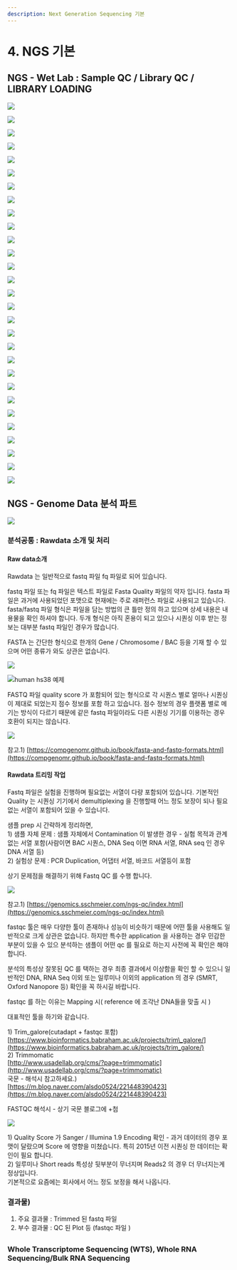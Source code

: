 ```yaml
---
description: Next Generation Sequencing 기본
---
```


# 4. NGS 기본

## NGS  - Wet Lab : Sample QC / Library QC / LIBRARY LOADING 

![](../.gitbook/assets/image%20%2832%29.png)

![](../.gitbook/assets/image%20%2817%29.png)

![](../.gitbook/assets/image%20%2863%29.png)

![](../.gitbook/assets/image%20%287%29.png)



![](../.gitbook/assets/image%20%2876%29.png)

![](../.gitbook/assets/image%20%2819%29.png)

![](../.gitbook/assets/image%20%2820%29.png)

![](../.gitbook/assets/image%20%2888%29.png)

![](../.gitbook/assets/image%20%2861%29.png)

![](../.gitbook/assets/image%20%2849%29.png)

![](../.gitbook/assets/image%20%2838%29.png)

![](../.gitbook/assets/image%20%2877%29.png)

![](../.gitbook/assets/image%20%2818%29.png)

![](../.gitbook/assets/image%20%2895%29.png)

![](../.gitbook/assets/image%20%2846%29.png)

![](../.gitbook/assets/image%20%2862%29.png)

![](../.gitbook/assets/image%20%2841%29.png)

![](../.gitbook/assets/image%20%2828%29.png)

![](../.gitbook/assets/image%20%2870%29.png)

![](../.gitbook/assets/image%20%2825%29.png)

![](../.gitbook/assets/image%20%2824%29.png)

![](../.gitbook/assets/image%20%2826%29.png)

![](../.gitbook/assets/image%20%2856%29.png)

![](../.gitbook/assets/image%20%2869%29.png)

![](../.gitbook/assets/image%20%2823%29.png)

![](../.gitbook/assets/image%20%2894%29.png)

![](../.gitbook/assets/image%20%2865%29.png)

![](../.gitbook/assets/image%20%289%29.png)

![](../.gitbook/assets/image%20%2884%29.png)

## NGS - Genome Data 분석 파트 



![](../.gitbook/assets/0.png)



### 분석공통 : Rawdata 소개 및 처리 

#### Raw data소개 

Rawdata  는 일반적으로 fastq 파일 fq 파일로 되어 있습니다. 

fastq 파일 또는 fq 파일은 텍스트 파일로 Fasta Quality 파일의 약자 입니다. fasta 파일은 과거에 사용되었던 포맷으로 현재에는 주로  래퍼런스 파일로 사용되고 있습니다. fasta/fastq 파일 형식은 파일을 담는 방법의 큰 틀만 정의 하고 있으며 상세 내용은 내용물을 확인 하셔야 합니다. 두개 형식은 아직 혼용이 되고 있으나 시퀀싱 이후 받는 정보는 대부분 fastq 파일인 경우가 많습니다.

FASTA 는 간단한 형식으로 한개의 Gene / Chromosome / BAC 등을 기재 할 수 있으며 어떤 종류가 와도 상관은 없습니다.

![](../.gitbook/assets/image%20%2852%29.png)

![human hs38 &#xC608;&#xC81C;](../.gitbook/assets/image%20%2814%29.png)

FASTQ 파일 quality score 가 포함되어 있는 형식으로 각 시퀀스 별로 얼마나 시퀀싱이 제대로 되었는지 점수 정보를 포함 하고 있습니다. 점수 정보의 경우 플랫폼 별로 메기는 방식이 다르기 때문에 같은 fastq 파일이라도 다른 시퀀싱 기기를 이용하는 경우 호환이 되지는 않습니다. 

![](../.gitbook/assets/image%20%2886%29.png)



참고.1\) [https://compgenomr.github.io/book/fasta-and-fastq-formats.html](https://compgenomr.github.io/book/fasta-and-fastq-formats.html)  


#### Rawdata 트리밍 작업 

Fastq 파일은 실험을 진행하며 필요없는 서열이 다량 포함되어 있습니다. 기본적인 Quality 는 시퀀싱 기기에서 demultiplexing 을 진행할때 어느 정도 보장이 되나 필요없는 서열이 포함되어 있을 수 있습니다.

샘플 prep 시 간략하게 정리하면,  
1\) 샘플 자체 문제 : 샘플 자체에서 Contamination 이 발생한 경우 - 실험 목적과 관계 없는 서열 포함\(사람이면 BAC 시퀀스, DNA Seq 이면 RNA 서열, RNA seq 인 경우 DNA 서열 등\)  
2\) 실험상 문제 :  PCR Duplication, 어댑터 서열, 바코드 서열등이 포함

상기 문제점을 해결하기 위해 Fastq QC 를 수행 합니다.  


![](../.gitbook/assets/image%20%2845%29.png)

참고.1\) [https://genomics.sschmeier.com/ngs-qc/index.html](https://genomics.sschmeier.com/ngs-qc/index.html)

fastqc 툴은 매우 다양한 툴이 존재하나 성능이 비슷하기 때문에 어떤 툴을 사용해도 일반적으로 크게 상관은 없습니다. 하지만 특수한 application 을 사용하는 경우 민감한 부분이 있을 수 있으 분석하는 샘플이 어떤 qc 를 필요로 하는지  사전에 꼭 확인은 해야 합니다.  
  
분석의 특성상 잘못된 QC 를 택하는 경우 최종 결과에서 이상함을 확인 할 수 있으니 일반적인 DNA, RNA Seq 이외 또는 일루미나 이외의 application 의 경우 \(SMRT, Oxford Nanopore 등\) 확인을 꼭 하시길 바랍니다.  
  
fastqc 를 하는 이유는 Mapping 시\( reference 에 조각난 DNA들을 맞출 시 \)  
  
대표적인 툴을 하기와 같습니다.

1\) Trim\_galore\(cutadapt + fastqc 포함\)  
[https://www.bioinformatics.babraham.ac.uk/projects/trim\_galore/](https://www.bioinformatics.babraham.ac.uk/projects/trim_galore/)  
2\) Trimmomatic  
[http://www.usadellab.org/cms/?page=trimmomatic](http://www.usadellab.org/cms/?page=trimmomatic)  
국문 - 해석시 참고하세요.\) [https://m.blog.naver.com/alsdo0524/221448390423](https://m.blog.naver.com/alsdo0524/221448390423)  
  
FASTQC 해석시 - 상기 국문 블로그에 +첨  
  


![](../.gitbook/assets/image%20%2843%29.png)

1\) Quality Score 가 Sanger / Illumina 1.9 Encoding 확인 - 과거 데이터의 경우 포맷이 달랐으며 Score 에 영향을 미쳤습니다. 특히 2015년 이전 시퀀싱 한 데이터는 확인이 필요 합니다.  
 2\) 일루미나 Short reads 특성상 뒷부분이 무너지며 Reads2 의 경우 더 무너지는게 정상입니다.   
기본적으로 요즘에는 회사에서 어느 정도 보정을 해서 나옵니다.





### 결과물\)

1. 주요 결과물 : Trimmed 된 fastq 파일  
2. 부수 결과물 : QC 된 Plot 등 \(fastqc 파일 \)



##  





### Whole Transcriptome Sequencing \(WTS\), Whole RNA Sequencing/Bulk RNA Sequencing




